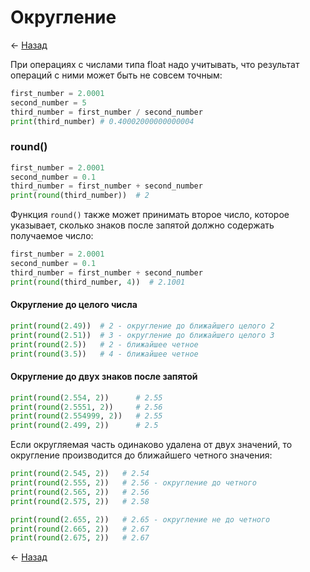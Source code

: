 # Округление

← [Назад][back]

При операциях с числами типа float надо учитывать, что результат операций с ними может быть не совсем точным:

```python
first_number = 2.0001
second_number = 5
third_number = first_number / second_number
print(third_number) # 0.40002000000000004
```

### round()

```python
first_number = 2.0001
second_number = 0.1
third_number = first_number + second_number
print(round(third_number))  # 2
```

Функция `round()` также может принимать второе число, которое указывает, сколько знаков после запятой должно содержать
получаемое число:

```python
first_number = 2.0001
second_number = 0.1
third_number = first_number + second_number
print(round(third_number, 4))  # 2.1001
```

#### Округление до целого числа

```python
print(round(2.49))  # 2 - округление до ближайшего целого 2
print(round(2.51))  # 3 - округление до ближайшего целого 3
print(round(2.5))   # 2 - ближайшее четное
print(round(3.5))   # 4 - ближайшее четное
```

#### Округление до двух знаков после запятой

```python
print(round(2.554, 2))      # 2.55
print(round(2.5551, 2))     # 2.56
print(round(2.554999, 2))   # 2.55
print(round(2.499, 2))      # 2.5
```

Если округляемая часть одинаково удалена от двух значений, то округление производится до ближайшего четного значения:

```python
print(round(2.545, 2))   # 2.54
print(round(2.555, 2))   # 2.56 - округление до четного
print(round(2.565, 2))   # 2.56
print(round(2.575, 2))   # 2.58

print(round(2.655, 2))   # 2.65 - округление не до четного
print(round(2.665, 2))   # 2.67
print(round(2.675, 2))   # 2.67
```

← [Назад][back]

[back]: <> "Назад к оглавлению"